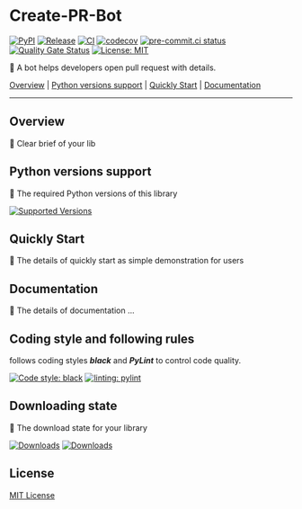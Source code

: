 # Create-PR-Bot

[![PyPI](https://img.shields.io/pypi/v/create-pr-bot?color=%23099cec&amp;label=PyPI&amp;logo=pypi&amp;logoColor=white)](https://pypi.org/project/create-pr-bot)
[![Release](https://img.shields.io/github/release/Chisanan232/Create-PR-Bot.svg?label=Release&logo=github)](https://github.com/Chisanan232/Create-PR-Bot/releases)
[![CI](https://github.com/Chisanan232/Create-PR-Bot/actions/workflows/ci.yaml/badge.svg)](https://github.com/Chisanan232/Create-PR-Bot/actions/workflows/ci.yaml)
[![codecov](https://codecov.io/gh/Chisanan232/Create-PR-Bot/graph/badge.svg?token=GJYBfInkzX)](https://codecov.io/gh/Chisanan232/Create-PR-Bot)
[![pre-commit.ci status](https://results.pre-commit.ci/badge/github/Chisanan232/Create-PR-Bot/master.svg)](https://results.pre-commit.ci/latest/github/Chisanan232/Create-PR-Bot/master)
[![Quality Gate Status](https://sonarcloud.io/api/project_badges/measure?project=Chisanan232_Create-PR-Bot&metric=alert_status)](https://sonarcloud.io/summary/new_code?id=Chisanan232_Create-PR-Bot)
[![License: MIT](https://img.shields.io/badge/License-MIT-yellow.svg)](https://opensource.org/licenses/MIT)

🤖 A bot helps developers open pull request with details.

[Overview](#overview) | [Python versions support](#Python-versions-support) | [Quickly Start](#quickly-start) | [Documentation](#documentation)
<hr>

## Overview

🚧 Clear brief of your lib


## Python versions support

🚧 The required Python versions of this library

[![Supported Versions](https://img.shields.io/pypi/pyversions/create-pr-bot.svg?logo=python&logoColor=FBE072)](https://pypi.org/project/create-pr-bot)


## Quickly Start

🚧 The details of quickly start as simple demonstration for users

## Documentation

🚧 The details of documentation ...


## Coding style and following rules

**_<your lib name>_** follows coding styles **_black_** and **_PyLint_** to control code quality.

[![Code style: black](https://img.shields.io/badge/code%20style-black-000000.svg)](https://github.com/psf/black)
[![linting: pylint](https://img.shields.io/badge/linting-pylint-yellowgreen)](https://github.com/pylint-dev/pylint)


## Downloading state

🚧 The download state for your library

[![Downloads](https://pepy.tech/badge/create-pr-bot)](https://pepy.tech/project/create-pr-bot)
[![Downloads](https://pepy.tech/badge/create-pr-bot/month)](https://pepy.tech/project/create-pr-bot)


## License

[MIT License](./LICENSE)
